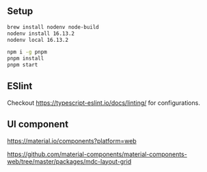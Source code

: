## Setup

```sh
brew install nodenv node-build
nodenv install 16.13.2
nodenv local 16.13.2

npm i -g pnpm
pnpm install
pnpm start
```

## ESlint

Checkout https://typescript-eslint.io/docs/linting/ for configurations.

## UI component

https://material.io/components?platform=web

https://github.com/material-components/material-components-web/tree/master/packages/mdc-layout-grid
